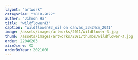 ```yaml
---
layout: "artwork"
categories: "2018-2022"
author: "Jihoon Ha"
title: "wildflower#3"
caption: "wildflower#3_oil on canvas_33×24㎝_2021"
image: /assets/images/artworks/2021/wildflower-3.jpg
thumb: /assets/images/artworks/2021/thumbs/wildflower-3.jpg
order: 22040203
sizeScore: 02
orderByYear: 2021006
---
```

